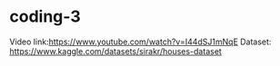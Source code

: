 # coding-3

Video link:https://www.youtube.com/watch?v=I44dSJ1mNqE
Dataset: https://www.kaggle.com/datasets/sirakr/houses-dataset
